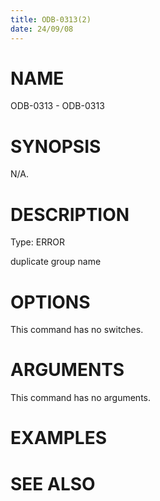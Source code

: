 ```yaml
---
title: ODB-0313(2)
date: 24/09/08
---
```


# NAME

ODB-0313 - ODB-0313

# SYNOPSIS

N/A.

# DESCRIPTION

Type: ERROR

duplicate group name

# OPTIONS

This command has no switches.

# ARGUMENTS

This command has no arguments.

# EXAMPLES

# SEE ALSO
